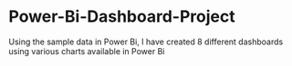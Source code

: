 # Power-Bi-Dashboard-Project
Using the sample data in Power Bi, I have created 8 different dashboards using various charts available in Power Bi
